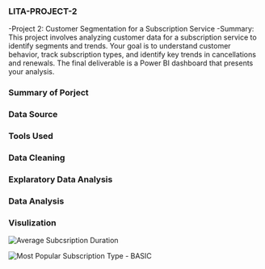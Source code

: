 ### LITA-PROJECT-2
-Project 2: Customer Segmentation for a Subscription Service
-Summary: This project involves analyzing customer data for a subscription service to identify
segments and trends. Your goal is to understand customer behavior, track subscription types,
and identify key trends in cancellations and renewals. The final deliverable is a Power BI
dashboard that presents your analysis.

### Summary of Porject

### Data Source

### Tools Used

### Data Cleaning

### Explaratory Data Analysis

### Data Analysis

### Visulization

![Average Subcsription Duration](https://github.com/user-attachments/assets/b5b3aad8-a634-40cd-8cc8-73a39e60cb97)

 ![Most Popular Subscription Type - BASIC](https://github.com/user-attachments/assets/613271a0-52be-4a5e-a206-f56a4ce4dec8)

 
